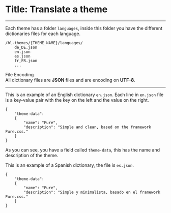 # Title: Translate a theme
<!-- Position: 2 -->
---
Each theme has a folder `languages`, inside this folder you have the different dictionaries files for each language.

```
/bl-themes/{THEME_NAME}/languages/
	de_DE.json
	en.json
	es.json
	fr_FR.json
	...
```

<div class="note">
<div class="title">File Encoding</div>
All dictionary files are <b>JSON</b> files and are encoding on <b>UTF-8</b>.
</div>

---

This is an example of an English dictionary `en.json`. Each line in `en.json` file is a key-value pair with the key on the left and the value on the right.

<pre><code data-language="JSON">{
	"theme-data":
	{
		"name": "Pure",
		"description": "Simple and clean, based on the framework Pure.css."
	}
}</code></pre>

As you can see, you have a field called `theme-data`, this has the name and description of the theme.

This is an example of a Spanish dictionary, the file is `es.json`.

<pre><code data-language="JSON">{
	"theme-data":
	{
		"name": "Pure",
		"description": "Simple y minimalista, basado en el framework Pure.css."
	}
}</code></pre>
